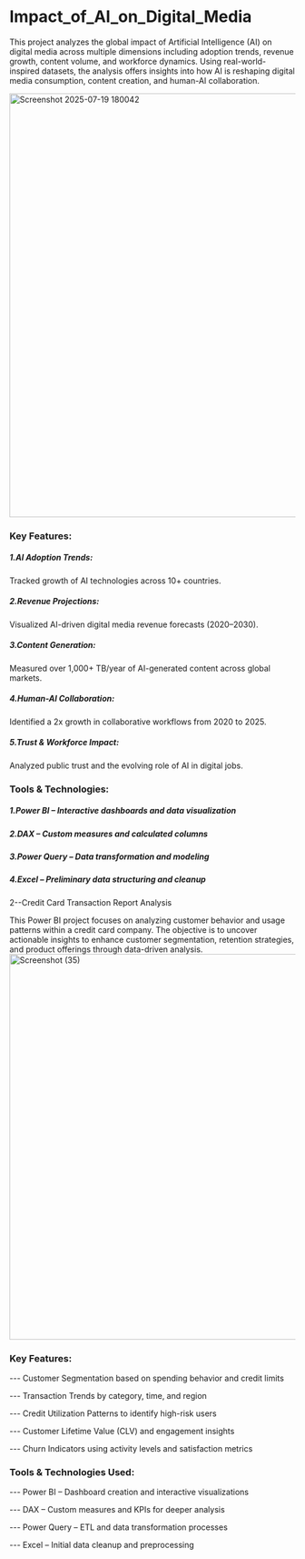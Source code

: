 # Impact_of_AI_on_Digital_Media
This project analyzes the global impact of Artificial Intelligence (AI) on digital media across multiple dimensions including adoption trends, revenue growth, content volume, and workforce dynamics. Using real-world-inspired datasets, the analysis offers insights into how AI is reshaping digital media consumption, content creation, and human-AI collaboration.

<img width="1328" height="745" alt="Screenshot 2025-07-19 180042" src="https://github.com/user-attachments/assets/c68e189b-ff93-46da-b30c-b5b99f8cd6e2" />


### Key Features:
##### 1.AI Adoption Trends:
Tracked growth of AI technologies across 10+ countries.
##### 2.Revenue Projections: 
Visualized AI-driven digital media revenue forecasts (2020–2030).
##### 3.Content Generation:
Measured over 1,000+ TB/year of AI-generated content across global markets.
##### 4.Human-AI Collaboration:
Identified a 2x growth in collaborative workflows from 2020 to 2025.
##### 5.Trust & Workforce Impact:
Analyzed public trust and the evolving role of AI in digital jobs.

### Tools & Technologies:

##### 1.Power BI – Interactive dashboards and data visualization
##### 2.DAX – Custom measures and calculated columns
##### 3.Power Query – Data transformation and modeling
##### 4.Excel – Preliminary data structuring and cleanup



2--Credit Card Transaction Report Analysis

This Power BI project focuses on analyzing customer behavior and usage patterns within a credit card company. The objective is to uncover actionable insights to enhance customer segmentation, retention strategies, and product offerings through data-driven analysis.
<img width="1093" height="678" alt="Screenshot (35)" src="https://github.com/user-attachments/assets/26ce3660-2e81-42f8-ba6a-fe9dd2ee8925" />

###  Key Features:

--- Customer Segmentation based on spending behavior and credit limits

--- Transaction Trends by category, time, and region

--- Credit Utilization Patterns to identify high-risk users

--- Customer Lifetime Value (CLV) and engagement insights

--- Churn Indicators using activity levels and satisfaction metrics




### Tools & Technologies Used:

--- Power BI – Dashboard creation and interactive visualizations

--- DAX – Custom measures and KPIs for deeper analysis

--- Power Query – ETL and data transformation processes

--- Excel – Initial data cleanup and preprocessing














